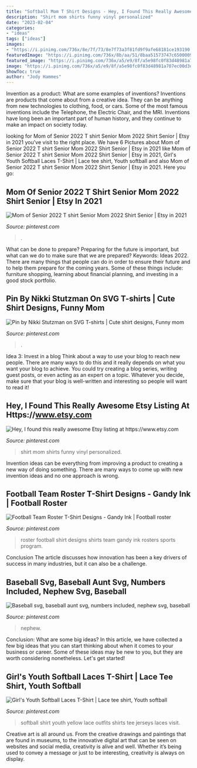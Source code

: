 ```yaml
---
title: "Softball Mom T Shirt Designs - Hey, I Found This Really Awesome Etsy Listing At Https://www.etsy.com"
description: "Shirt mom shirts funny vinyl personalized"
date: "2023-02-04"
categories:
- "ideas"
tags: ["ideas"]
images:
- "https://i.pinimg.com/736x/8e/7f/73/8e7f73a3f81fd9f9afe68181ce193190.jpg"
featuredImage: "https://i.pinimg.com/736x/8b/aa/51/8baa51573747c6500009616d4387708e.jpg"
featured_image: "https://i.pinimg.com/736x/a5/e9/8f/a5e98fc0f83d48981a707ec00d3d8a74.jpg"
image: "https://i.pinimg.com/736x/a5/e9/8f/a5e98fc0f83d48981a707ec00d3d8a74.jpg"
ShowToc: true
author: "Jody Hammes"
---
```



Invention as a product: What are some examples of inventions?
Inventions are products that come about from a creative idea. They can be anything from new technologies to clothing, food, or cars. Some of the most famous inventions include the Telephone, the Electric Chair, and the MRI. Inventions have long been an important part of human history, and they continue to make an impact on society today.

	

		
looking for Mom of Senior 2022 T shirt Senior Mom 2022 Shirt Senior | Etsy in 2021 you've visit to the right place. We have 6 Pictures about Mom of Senior 2022 T shirt Senior Mom 2022 Shirt Senior | Etsy in 2021 like Mom of Senior 2022 T shirt Senior Mom 2022 Shirt Senior | Etsy in 2021, Girl&#039;s Youth Softball Laces T-Shirt | Lace tee shirt, Youth softball and also Mom of Senior 2022 T shirt Senior Mom 2022 Shirt Senior | Etsy in 2021. Here you go:
		
    
## Mom Of Senior 2022 T Shirt Senior Mom 2022 Shirt Senior | Etsy In 2021

<img loading=lazy src="https://i.pinimg.com/736x/8e/7f/73/8e7f73a3f81fd9f9afe68181ce193190.jpg" onerror="this.onerror=null;this.src='https://tse4.mm.bing.net/th?id=OIP.4nY0_69xsugJugF52EKRRAHaJ3&amp;pid=15.1';" alt="Mom of Senior 2022 T shirt Senior Mom 2022 Shirt Senior | Etsy in 2021">

_Source: pinterest.com_

>. 

	

What can be done to prepare?
Preparing for the future is important, but what can we do to make sure that we are prepared? Keywords: Ideas 2022. There are many things that people can do in order to ensure their future and to help them prepare for the coming years. Some of these things include: furniture shopping, learning about financial planning, and investing in a good stock portfolio.

    
## Pin By Nikki Stutzman On SVG T-shirts | Cute Shirt Designs, Funny Mom

<img loading=lazy src="https://i.pinimg.com/736x/a5/e9/8f/a5e98fc0f83d48981a707ec00d3d8a74.jpg" onerror="this.onerror=null;this.src='https://tse2.mm.bing.net/th?id=OIP._wvYtLwMmPIH247HBYO_igHaHa&amp;pid=15.1';" alt="Pin by Nikki Stutzman on SVG T-shirts | Cute shirt designs, Funny mom">

_Source: pinterest.com_

>. 

	

Idea 3: Invest in a blog
Think about a way to use your blog to reach new people. There are many ways to do this and it really depends on what you want your blog to achieve. You could try creating a blog series, writing guest posts, or even acting as an expert on a topic. Whatever you decide, make sure that your blog is well-written and interesting so people will want to read it!

    
## Hey, I Found This Really Awesome Etsy Listing At Https://www.etsy.com

<img loading=lazy src="https://i.pinimg.com/736x/8b/aa/51/8baa51573747c6500009616d4387708e.jpg" onerror="this.onerror=null;this.src='https://tse1.mm.bing.net/th?id=OIP.N9G9QIcz_3D1A-UrK3QdLwHaJ4&amp;pid=15.1';" alt="Hey, I found this really awesome Etsy listing at https://www.etsy.com">

_Source: pinterest.com_

>shirt mom shirts funny vinyl personalized. 

	

Invention ideas can be everything from improving a product to creating a new way of doing something. There are many ways to come up with new invention ideas and no one approach is wrong.

    
## Football Team Roster T-Shirt Designs - Gandy Ink | Football Roster

<img loading=lazy src="https://i.pinimg.com/736x/d3/fb/10/d3fb10096d5df9f56980ffb9bc957d76--sports-t-shirts-custom-design.jpg" onerror="this.onerror=null;this.src='https://tse1.mm.bing.net/th?id=OIP.LcJ-soVzAcWq3OgR43BtkwAAAA&amp;pid=15.1';" alt="Football Team Roster T-Shirt Designs - Gandy Ink | Football roster">

_Source: pinterest.com_

>roster football shirt designs shirts team gandy ink rosters sports program. 

	

Conclusion
The article discusses how innovation has been a key drivers of success in many industries, but it can also be a challenge.

    
## Baseball Svg, Baseball Aunt Svg, Numbers Included, Nephew Svg, Baseball

<img loading=lazy src="https://i.pinimg.com/736x/d1/01/e4/d101e40e9c701aa1420431f2b5f25786.jpg" onerror="this.onerror=null;this.src='https://tse4.mm.bing.net/th?id=OIP.vmGbrlq8BZfrYTMuF3LxawHaF7&amp;pid=15.1';" alt="Baseball svg, baseball aunt svg, numbers included, nephew svg, baseball">

_Source: pinterest.com_

>nephew. 

	

Conclusion: What are some big ideas?
In this article, we have collected a few big ideas that you can start thinking about when it comes to your business or career. Some of these ideas may be new to you, but they are worth considering nonetheless. Let's get started!

    
## Girl&#039;s Youth Softball Laces T-Shirt | Lace Tee Shirt, Youth Softball

<img loading=lazy src="https://i.pinimg.com/736x/a5/69/86/a5698660a26c59ee539e4455c6033197--softball-jerseys-girls-softball.jpg" onerror="this.onerror=null;this.src='https://tse2.mm.bing.net/th?id=OIP.GG242lFWD8_i2r1eL9p1YgHaJ4&amp;pid=15.1';" alt="Girl&#039;s Youth Softball Laces T-Shirt | Lace tee shirt, Youth softball">

_Source: pinterest.com_

>softball shirt youth yellow lace outfits shirts tee jerseys laces visit. 

	

Creative art is all around us. From the creative drawings and paintings that are found in museums, to the innovative digital art that can be seen on websites and social media, creativity is alive and well. Whether it’s being used to convey a message or just to be interesting, creativity is always on display.

